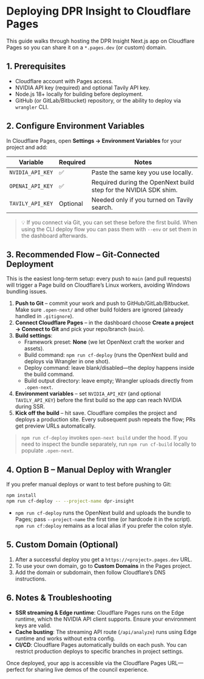 # Deploying DPR Insight to Cloudflare Pages

This guide walks through hosting the DPR Insight Next.js app on Cloudflare Pages so you can share it on a `*.pages.dev` (or custom) domain.

## 1. Prerequisites

- Cloudflare account with Pages access.
- NVIDIA API key (required) and optional Tavily API key.
- Node.js 18+ locally for building before deployment.
- GitHub (or GitLab/Bitbucket) repository, or the ability to deploy via `wrangler` CLI.

## 2. Configure Environment Variables

In Cloudflare Pages, open **Settings → Environment Variables** for your project and add:

| Variable | Required | Notes |
| --- | --- | --- |
| `NVIDIA_API_KEY` | ✅ | Paste the same key you use locally. |
| `OPENAI_API_KEY` | ✅ | Required during the OpenNext build step for the NVIDIA SDK shim. |
| `TAVILY_API_KEY` | Optional | Needed only if you turned on Tavily search. |

> 💡 If you connect via Git, you can set these before the first build. When using the CLI deploy flow you can pass them with `--env` or set them in the dashboard afterwards.

## 3. Recommended Flow – Git-Connected Deployment

This is the easiest long-term setup: every push to `main` (and pull requests) will trigger a Page build on Cloudflare’s Linux workers, avoiding Windows bundling issues.

1. **Push to Git** – commit your work and push to GitHub/GitLab/Bitbucket. Make sure `.open-next/` and other build folders are ignored (already handled in `.gitignore`).
2. **Connect Cloudflare Pages** – in the dashboard choose **Create a project → Connect to Git** and pick your repo/branch (`main`).
3. **Build settings**:
   - Framework preset: **None** (we let OpenNext craft the worker and assets).
   - Build command: `npm run cf-deploy` (runs the OpenNext build and deploys via Wrangler in one shot).
   - Deploy command: leave blank/disabled—the deploy happens inside the build command.
   - Build output directory: leave empty; Wrangler uploads directly from `.open-next`.
4. **Environment variables** – set `NVIDIA_API_KEY` (and optional `TAVILY_API_KEY`) before the first build so the app can reach NVIDIA during SSR.
5. **Kick off the build** – hit save. Cloudflare compiles the project and deploys a production site. Every subsequent push repeats the flow; PRs get preview URLs automatically.

> `npm run cf-deploy` invokes `open-next build` under the hood. If you need to inspect the bundle separately, run `npm run cf-build` locally to populate `.open-next`.

## 4. Option B – Manual Deploy with Wrangler

If you prefer manual deploys or want to test before pushing to Git:

```bash
npm install
npm run cf-deploy -- --project-name dpr-insight
```

- `npm run cf-deploy` runs the OpenNext build and uploads the bundle to Pages; pass `--project-name` the first time (or hardcode it in the script). `npm run cf:deploy` remains as a local alias if you prefer the colon style.

## 5. Custom Domain (Optional)

1. After a successful deploy you get a `https://<project>.pages.dev` URL.
2. To use your own domain, go to **Custom Domains** in the Pages project.
3. Add the domain or subdomain, then follow Cloudflare’s DNS instructions.

## 6. Notes & Troubleshooting

- **SSR streaming & Edge runtime**: Cloudflare Pages runs on the Edge runtime, which the NVIDIA API client supports. Ensure your environment keys are valid.
- **Cache busting**: The streaming API route (`/api/analyze`) runs using Edge runtime and works without extra config.
- **CI/CD**: Cloudflare Pages automatically builds on each push. You can restrict production deploys to specific branches in project settings.

Once deployed, your app is accessible via the Cloudflare Pages URL—perfect for sharing live demos of the council experience.
